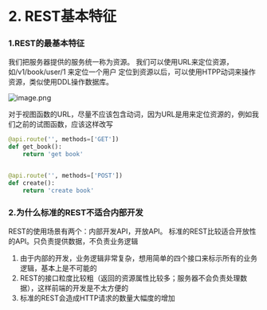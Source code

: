 # 2. REST基本特征

### 1.REST的最基本特征

我们把服务器提供的服务统一称为资源。
我们可以使用URL来定位资源，如/v1/book/user/1 来定位一个用户
定位到资源以后，可以使用HTPP动词来操作资源，类似使用DDL操作数据库。

![image.png](https://upload-images.jianshu.io/upload_images/7220971-3c2a7daa6f0cb9c4.png?imageMogr2/auto-orient/strip%7CimageView2/2/w/1240)

对于视图函数的URL，尽量不应该包含动词，因为URL是用来定位资源的，例如我们之前的试图函数，应该这样改写
```python
@api.route('', methods=['GET'])
def get_book():
    return 'get book'


@api.route('', methods=['POST'])
def create():
    return 'create book'
```

### 2.为什么标准的REST不适合内部开发
REST的使用场景有两个：内部开发API，开放API。
标准的REST比较适合开放性的API。只负责提供数据，不负责业务逻辑

1. 由于内部的开发，业务逻辑非常复杂，想用简单的四个接口来标示所有的业务逻辑，基本上是不可能的
2. REST的接口粒度比较粗（返回的资源属性比较多；服务器不会负责处理数据），这样前端的开发是不太方便的
3. 标准的REST会造成HTTP请求的数量大幅度的增加